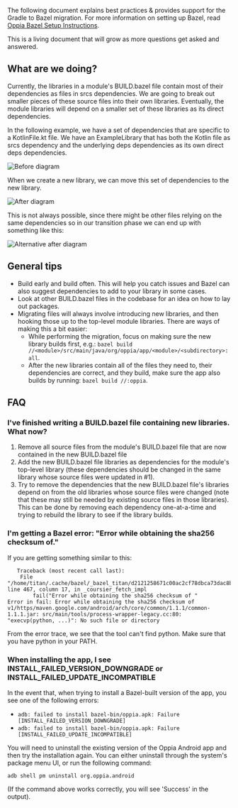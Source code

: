 The following document explains best practices & provides support for the Gradle to Bazel migration. For more information on setting up Bazel, read [Oppia Bazel Setup Instructions](https://github.com/oppia/oppia-android/wiki/Oppia-Bazel-Setup-Instructions).

This is a living document that will grow as more questions get asked and answered.

## What are we doing?

Currently, the libraries in a module's BUILD.bazel file contain most of their dependencies as files in srcs dependencies. We are going to break out smaller pieces of these source files into their own libraries. Eventually, the module libraries will depend on a smaller set of these libraries as its direct dependencies.

In the following example, we have a set of dependencies that are specific to a KotlinFile.kt file. We have an ExampleLibrary that has both the Kotlin file as srcs dependency and the underlying deps dependencies as its own direct deps dependencies.

![Before diagram](https://user-images.githubusercontent.com/12983742/108904850-deb6c000-75d3-11eb-9156-c01ea8e8e471.png)

When we create a new library, we can move this set of dependencies to the new library.

![After diagram](https://user-images.githubusercontent.com/12983742/108904926-f42bea00-75d3-11eb-88f0-37247d7f284b.png)

This is not always possible, since there might be other files relying on the same dependencies so in our transition phase we can end up with something like this:

![Alternative after diagram](https://user-images.githubusercontent.com/12983742/108904987-0148d900-75d4-11eb-81f9-0887b95749ce.png)

## General tips

- Build early and build often. This will help you catch issues and Bazel can also suggest dependencies to add to your library in some cases.
- Look at other BUILD.bazel files in the codebase for an idea on how to lay out packages.
- Migrating files will always involve introducing new libraries, and then hooking those up to the top-level module libraries. There are ways of making this a bit easier:
  - While performing the migration, focus on making sure the new library builds first, e.g.: ``bazel build //<module>/src/main/java/org/oppia/app/<module>/<subdirectory>:all``.
  - After the new libraries contain all of the files they need to, their dependencies are correct, and they build, make sure the app also builds by running: ``bazel build //:oppia``.


## FAQ

### I've finished writing a BUILD.bazel file containing new libraries. What now?

1. Remove all source files from the module's BUILD.bazel file that are now contained in the new BUILD.bazel file
2. Add the new BUILD.bazel file libraries as dependencies for the module's top-level library (these dependencies should be changed in the same library whose source files were updated in #1).
3. Try to remove the dependencies that the new BUILD.bazel file's libraries depend on from the old libraries whose source files were changed (note that these may still be needed by existing source files in those libraries). This can be done by removing each dependency one-at-a-time and trying to rebuild the library to see if the library builds.

### I'm getting a Bazel error: "Error while obtaining the sha256 checksum of."

If you are getting something similar to this:
```
   Traceback (most recent call last):
    File "/home/titan/.cache/bazel/_bazel_titan/d2121258671c00ac2cf78dbca73dac8b/external/rules_jvm_external/coursier.bzl", line 467, column 17, in _coursier_fetch_impl
        fail("Error while obtaining the sha256 checksum of "
Error in fail: Error while obtaining the sha256 checksum of v1/https/maven.google.com/android/arch/core/common/1.1.1/common-1.1.1.jar: src/main/tools/process-wrapper-legacy.cc:80: "execvp(python, ...)": No such file or directory
```
From the error trace, we see that the tool can't find python. Make sure that you have python in your PATH.

### When installing the app, I see INSTALL_FAILED_VERSION_DOWNGRADE or INSTALL_FAILED_UPDATE_INCOMPATIBLE

In the event that, when trying to install a Bazel-built version of the app, you see one of the following errors:
- ``adb: failed to install bazel-bin/oppia.apk: Failure [INSTALL_FAILED_VERSION_DOWNGRADE]``
- ``adb: failed to install bazel-bin/oppia.apk: Failure [INSTALL_FAILED_UPDATE_INCOMPATIBLE]``

You will need to uninstall the existing version of the Oppia Android app and then try the installation again. You can either uninstall through the system's package menu UI, or run the following command:

```
adb shell pm uninstall org.oppia.android
```

(If the command above works correctly, you will see 'Success' in the output).